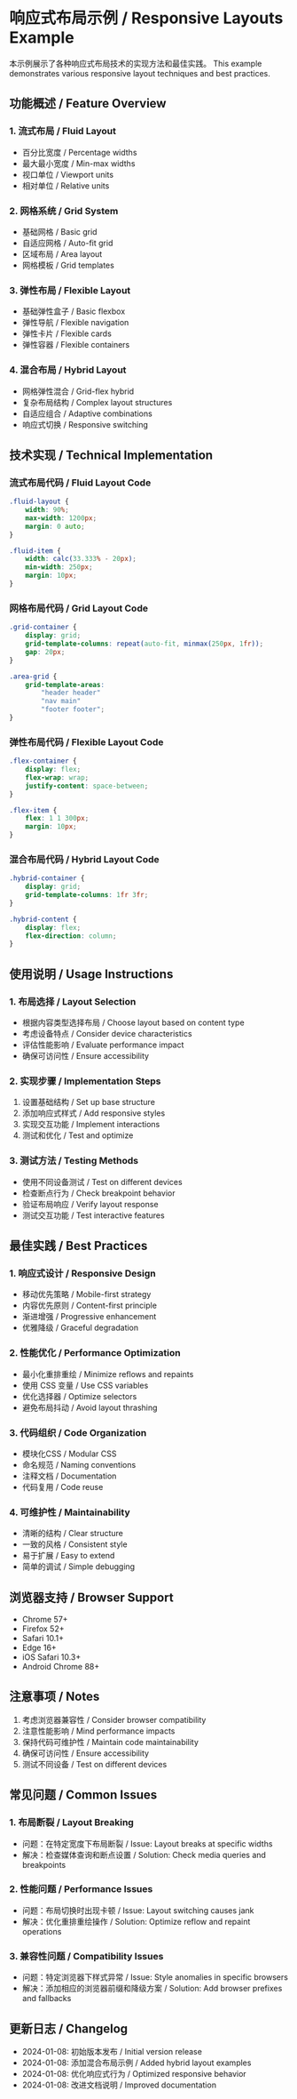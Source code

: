 # 响应式布局示例 / Responsive Layouts Example

本示例展示了各种响应式布局技术的实现方法和最佳实践。
This example demonstrates various responsive layout techniques and best practices.

## 功能概述 / Feature Overview

### 1. 流式布局 / Fluid Layout
- 百分比宽度 / Percentage widths
- 最大最小宽度 / Min-max widths
- 视口单位 / Viewport units
- 相对单位 / Relative units

### 2. 网格系统 / Grid System
- 基础网格 / Basic grid
- 自适应网格 / Auto-fit grid
- 区域布局 / Area layout
- 网格模板 / Grid templates

### 3. 弹性布局 / Flexible Layout
- 基础弹性盒子 / Basic flexbox
- 弹性导航 / Flexible navigation
- 弹性卡片 / Flexible cards
- 弹性容器 / Flexible containers

### 4. 混合布局 / Hybrid Layout
- 网格弹性混合 / Grid-flex hybrid
- 复杂布局结构 / Complex layout structures
- 自适应组合 / Adaptive combinations
- 响应式切换 / Responsive switching

## 技术实现 / Technical Implementation

### 流式布局代码 / Fluid Layout Code
```css
.fluid-layout {
    width: 90%;
    max-width: 1200px;
    margin: 0 auto;
}

.fluid-item {
    width: calc(33.333% - 20px);
    min-width: 250px;
    margin: 10px;
}
```

### 网格布局代码 / Grid Layout Code
```css
.grid-container {
    display: grid;
    grid-template-columns: repeat(auto-fit, minmax(250px, 1fr));
    gap: 20px;
}

.area-grid {
    grid-template-areas:
        "header header"
        "nav main"
        "footer footer";
}
```

### 弹性布局代码 / Flexible Layout Code
```css
.flex-container {
    display: flex;
    flex-wrap: wrap;
    justify-content: space-between;
}

.flex-item {
    flex: 1 1 300px;
    margin: 10px;
}
```

### 混合布局代码 / Hybrid Layout Code
```css
.hybrid-container {
    display: grid;
    grid-template-columns: 1fr 3fr;
}

.hybrid-content {
    display: flex;
    flex-direction: column;
}
```

## 使用说明 / Usage Instructions

### 1. 布局选择 / Layout Selection
- 根据内容类型选择布局 / Choose layout based on content type
- 考虑设备特点 / Consider device characteristics
- 评估性能影响 / Evaluate performance impact
- 确保可访问性 / Ensure accessibility

### 2. 实现步骤 / Implementation Steps
1. 设置基础结构 / Set up base structure
2. 添加响应式样式 / Add responsive styles
3. 实现交互功能 / Implement interactions
4. 测试和优化 / Test and optimize

### 3. 测试方法 / Testing Methods
- 使用不同设备测试 / Test on different devices
- 检查断点行为 / Check breakpoint behavior
- 验证布局响应 / Verify layout response
- 测试交互功能 / Test interactive features

## 最佳实践 / Best Practices

### 1. 响应式设计 / Responsive Design
- 移动优先策略 / Mobile-first strategy
- 内容优先原则 / Content-first principle
- 渐进增强 / Progressive enhancement
- 优雅降级 / Graceful degradation

### 2. 性能优化 / Performance Optimization
- 最小化重排重绘 / Minimize reflows and repaints
- 使用 CSS 变量 / Use CSS variables
- 优化选择器 / Optimize selectors
- 避免布局抖动 / Avoid layout thrashing

### 3. 代码组织 / Code Organization
- 模块化CSS / Modular CSS
- 命名规范 / Naming conventions
- 注释文档 / Documentation
- 代码复用 / Code reuse

### 4. 可维护性 / Maintainability
- 清晰的结构 / Clear structure
- 一致的风格 / Consistent style
- 易于扩展 / Easy to extend
- 简单的调试 / Simple debugging

## 浏览器支持 / Browser Support
- Chrome 57+
- Firefox 52+
- Safari 10.1+
- Edge 16+
- iOS Safari 10.3+
- Android Chrome 88+

## 注意事项 / Notes
1. 考虑浏览器兼容性 / Consider browser compatibility
2. 注意性能影响 / Mind performance impacts
3. 保持代码可维护性 / Maintain code maintainability
4. 确保可访问性 / Ensure accessibility
5. 测试不同设备 / Test on different devices

## 常见问题 / Common Issues

### 1. 布局断裂 / Layout Breaking
- 问题：在特定宽度下布局断裂 / Issue: Layout breaks at specific widths
- 解决：检查媒体查询和断点设置 / Solution: Check media queries and breakpoints

### 2. 性能问题 / Performance Issues
- 问题：布局切换时出现卡顿 / Issue: Layout switching causes jank
- 解决：优化重排重绘操作 / Solution: Optimize reflow and repaint operations

### 3. 兼容性问题 / Compatibility Issues
- 问题：特定浏览器下样式异常 / Issue: Style anomalies in specific browsers
- 解决：添加相应的浏览器前缀和降级方案 / Solution: Add browser prefixes and fallbacks

## 更新日志 / Changelog
- 2024-01-08: 初始版本发布 / Initial version release
- 2024-01-08: 添加混合布局示例 / Added hybrid layout examples
- 2024-01-08: 优化响应式行为 / Optimized responsive behavior
- 2024-01-08: 改进文档说明 / Improved documentation 